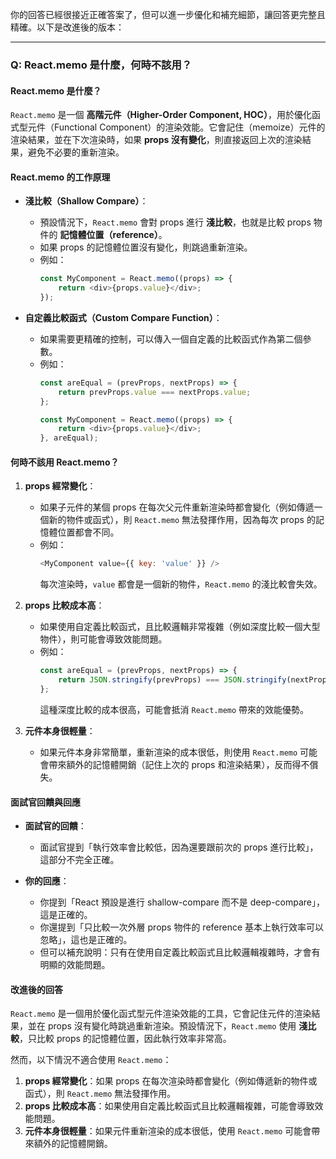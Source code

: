 你的回答已經很接近正確答案了，但可以進一步優化和補充細節，讓回答更完整且精確。以下是改進後的版本：

---

### **Q: React.memo 是什麼，何時不該用？**

#### **React.memo 是什麼？**
`React.memo` 是一個 **高階元件（Higher-Order Component, HOC）**，用於優化函式型元件（Functional Component）的渲染效能。它會記住（memoize）元件的渲染結果，並在下次渲染時，如果 **props 沒有變化**，則直接返回上次的渲染結果，避免不必要的重新渲染。

#### **React.memo 的工作原理**
- **淺比較（Shallow Compare）**：
  - 預設情況下，`React.memo` 會對 props 進行 **淺比較**，也就是比較 props 物件的 **記憶體位置（reference）**。
  - 如果 props 的記憶體位置沒有變化，則跳過重新渲染。
  - 例如：
    ```javascript
    const MyComponent = React.memo((props) => {
        return <div>{props.value}</div>;
    });
    ```

- **自定義比較函式（Custom Compare Function）**：
  - 如果需要更精確的控制，可以傳入一個自定義的比較函式作為第二個參數。
  - 例如：
    ```javascript
    const areEqual = (prevProps, nextProps) => {
        return prevProps.value === nextProps.value;
    };

    const MyComponent = React.memo((props) => {
        return <div>{props.value}</div>;
    }, areEqual);
    ```

#### **何時不該用 React.memo？**
1. **props 經常變化**：
   - 如果子元件的某個 props 在每次父元件重新渲染時都會變化（例如傳遞一個新的物件或函式），則 `React.memo` 無法發揮作用，因為每次 props 的記憶體位置都會不同。
   - 例如：
     ```javascript
     <MyComponent value={{ key: 'value' }} />
     ```
     每次渲染時，`value` 都會是一個新的物件，`React.memo` 的淺比較會失效。

2. **props 比較成本高**：
   - 如果使用自定義比較函式，且比較邏輯非常複雜（例如深度比較一個大型物件），則可能會導致效能問題。
   - 例如：
     ```javascript
     const areEqual = (prevProps, nextProps) => {
         return JSON.stringify(prevProps) === JSON.stringify(nextProps);
     };
     ```
     這種深度比較的成本很高，可能會抵消 `React.memo` 帶來的效能優勢。

3. **元件本身很輕量**：
   - 如果元件本身非常簡單，重新渲染的成本很低，則使用 `React.memo` 可能會帶來額外的記憶體開銷（記住上次的 props 和渲染結果），反而得不償失。

#### **面試官回饋與回應**
- **面試官的回饋**：
  - 面試官提到「執行效率會比較低，因為還要跟前次的 props 進行比較」，這部分不完全正確。
  
- **你的回應**：
  - 你提到「React 預設是進行 shallow-compare 而不是 deep-compare」，這是正確的。
  - 你還提到「只比較一次外層 props 物件的 reference 基本上執行效率可以忽略」，這也是正確的。
  - 但可以補充說明：只有在使用自定義比較函式且比較邏輯複雜時，才會有明顯的效能問題。

#### **改進後的回答**
`React.memo` 是一個用於優化函式型元件渲染效能的工具，它會記住元件的渲染結果，並在 props 沒有變化時跳過重新渲染。預設情況下，`React.memo` 使用 **淺比較**，只比較 props 的記憶體位置，因此執行效率非常高。

然而，以下情況不適合使用 `React.memo`：
1. **props 經常變化**：如果 props 在每次渲染時都會變化（例如傳遞新的物件或函式），則 `React.memo` 無法發揮作用。
2. **props 比較成本高**：如果使用自定義比較函式且比較邏輯複雜，可能會導致效能問題。
3. **元件本身很輕量**：如果元件重新渲染的成本很低，使用 `React.memo` 可能會帶來額外的記憶體開銷。